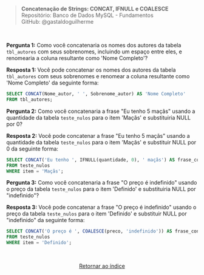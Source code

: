 > **Concatenação de Strings: CONCAT, IFNULL e COALESCE**     
> Repositório: Banco de Dados MySQL - Fundamentos  
> GitHub: @gastaldoguilherme

&nbsp;

**Pergunta 1:** Como você concatenaria os nomes dos autores da tabela `tbl_autores` com seus sobrenomes, incluindo um espaço entre eles, e renomearia a coluna resultante como 'Nome Completo'?

**Resposta 1:**
Você pode concatenar os nomes dos autores da tabela `tbl_autores` com seus sobrenomes e renomear a coluna resultante como 'Nome Completo' da seguinte forma:

```sql
SELECT CONCAT(Nome_autor, ' ', Sobrenome_autor) AS 'Nome Completo'
FROM tbl_autores;
```

**Pergunta 2:** Como você concatenaria a frase "Eu tenho 5 maçãs" usando a quantidade da tabela `teste_nulos` para o item 'Maçãs' e substituiria NULL por 0?

**Resposta 2:**
Você pode concatenar a frase "Eu tenho 5 maçãs" usando a quantidade da tabela `teste_nulos` para o item 'Maçãs' e substituir NULL por 0 da seguinte forma:

```sql
SELECT CONCAT('Eu tenho ', IFNULL(quantidade, 0), ' maçãs') AS frase_concatenada
FROM teste_nulos
WHERE item = 'Maçãs';
```

**Pergunta 3:** Como você concatenaria a frase "O preço é indefinido" usando o preço da tabela `teste_nulos` para o item 'Definido' e substituiria NULL por "indefinido"?

**Resposta 3:**
Você pode concatenar a frase "O preço é indefinido" usando o preço da tabela `teste_nulos` para o item 'Definido' e substituir NULL por "indefinido" da seguinte forma:

```sql
SELECT CONCAT('O preço é ', COALESCE(preco, 'indefinido')) AS frase_concatenada
FROM teste_nulos
WHERE item = 'Definido';
```
&nbsp;    

<div align="center">
   
[Retornar ao índice](/README.md)

</div>